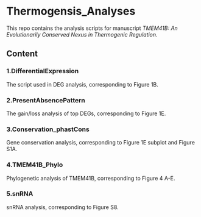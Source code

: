 # Thermogensis_Analyses

This repo contains the analysis scripts for manuscript
 *TMEM41B: An Evolutionarily Conserved Nexus in Thermogenic Regulation*.

## Content

### 1.DifferentialExpression

The script used in DEG analysis, corresponding to Figure 1B.

### 2.PresentAbsencePattern

The gain/loss analysis of top DEGs, corresponding to Figure 1E.

### 3.Conservation_phastCons

Gene conservation analysis, corresponding to Figure 1E subplot and Figure S1A.

### 4.TMEM41B_Phylo

Phylogenetic analysis of TMEM41B, corresponding to Figure 4 A-E.

### 5.snRNA

snRNA analysis, corresponding to Figure S8.
